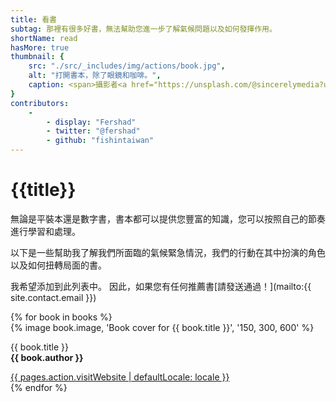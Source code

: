 ```yaml
---
title: 看書
subtag: 那裡有很多好書，無法幫助您進一步了解氣候問題以及如何發揮作用。
shortName: read
hasMore: true
thumbnail: { 
    src: "./src/_includes/img/actions/book.jpg", 
    alt: "打開書本，除了眼鏡和咖啡。",
    caption: <span>攝影者<a href="https://unsplash.com/@sincerelymedia?utm_source=unsplash&amp;utm_medium=referral&amp;utm_content=creditCopyText">Sincerely Media</a>在<a href="https://unsplash.com/s/photos/read?utm_source=unsplash&amp;utm_medium=referral&amp;utm_content=creditCopyText">Unsplash</a></span>
}
contributors:
    - 
        - display: "Fershad"
        - twitter: "@fershad"
        - github: "fishintaiwan"
---
```

# {{title}}
無論是平裝本還是數字書，書本都可以提供您豐富的知識，您可以按照自己的節奏進行學習和處理。

以下是一些幫助我了解我們所面臨的氣候緊急情況，我們的行動在其中扮演的角色以及如何扭轉局面的書。

我希望添加到此列表中。 因此，如果您有任何推薦書[請發送通過！](mailto:{{ site.contact.email }}) 

<div class="action-grid auto-grid">
{% for book in books %}
<div class="card book">
{% image book.image, 'Book cover for {{ book.title }}', '150, 300, 600' %}
<div class="card--content">
<p>{{ book.title }}<br><strong>{{ book.author }}</strong></p>
<a href="{{book.website}}" data-external class="text-center">{{ pages.action.visitWebsite | defaultLocale: locale }}</a>
</div>
</div>
{% endfor %}
</div>